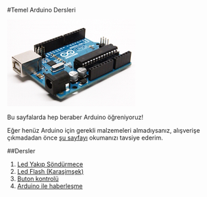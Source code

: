 #Temel Arduino Dersleri

![image](https://github.com/wizofwor/arduino/blob/master/arduino-uno.jpg?raw=true)

Bu sayfalarda hep beraber Arduino öğreniyoruz!

Eğer henüz Arduino için gerekli malzemeleri almadıysanız, alışverişe çıkmadadan önce [şu sayfayı](https://github.com/wizofwor/arduino/blob/master/gerekli-seyler.md) okumanızı tavsiye ederim.

##Dersler

1. [Led Yakıp Söndürmece](https://github.com/wizofwor/arduino/tree/master/01-led-yakip-sondurmece)
2. [Led Flash (Karaşimşek)](https://github.com/wizofwor/arduino/tree/master/02-led-flash)
3. [Buton kontrolü](https://github.com/wizofwor/arduino/tree/master/03-button)
4. [Arduino ile haberleşme](https://github.com/wizofwor/arduino/tree/master/04-haberlesme)